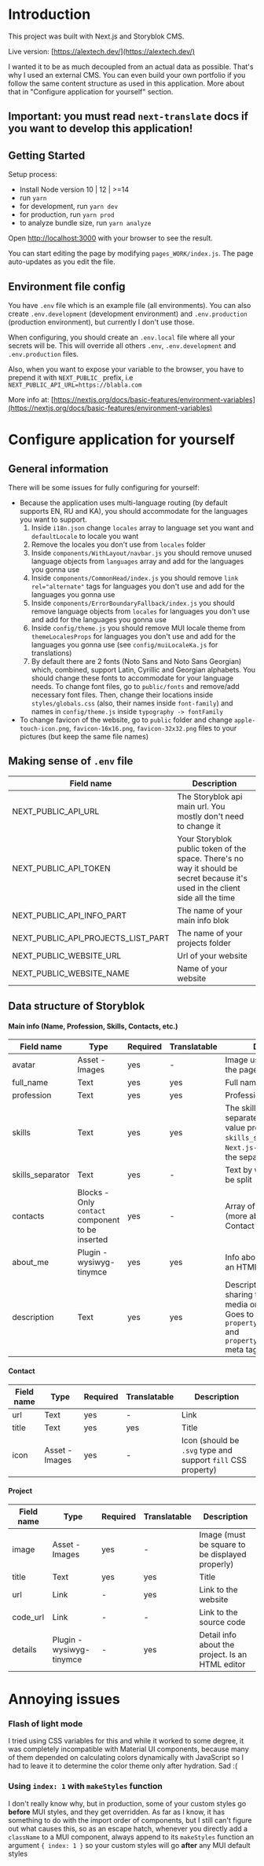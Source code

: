 # Introduction

This project was built with Next.js and Storyblok CMS.

Live version: [https://alextech.dev/](https://alextech.dev/)

I wanted it to be as much decoupled from an actual data as possible. That's why I used an external CMS. You can even build your own portfolio if you follow the same content structure as used in this application. More about that in "Configure application for yourself" section.

## Important: you must read `next-translate` docs if you want to develop this application!

## Getting Started

Setup process:

- Install Node version 10 | 12 | >=14
- run `yarn`
- for development, run `yarn dev`
- for production, run `yarn prod`
- to analyze bundle size, run `yarn analyze`

Open [http://localhost:3000](http://localhost:3000) with your browser to see the result.

You can start editing the page by modifying `pages_WORK/index.js`. The page auto-updates as you edit the file.

## Environment file config

You have `.env` file which is an example file (all environments). You can also create `.env.development` (development environment) and `.env.production` (production environment), but currently I don't use those.

When configuring, you should create an `.env.local` file where all your secrets will be. This will override all others `.env`, `.env.development` and `.env.production` files.

Also, when you want to expose your variable to the browser, you have to prepend it with `NEXT_PUBLIC_` prefix, i.e `NEXT_PUBLIC_API_URL=https://blabla.com`

More info at: [https://nextjs.org/docs/basic-features/environment-variables](https://nextjs.org/docs/basic-features/environment-variables)

# Configure application for yourself

## General information

There will be some issues for fully configuring for yourself:

- Because the application uses multi-language routing (by default supports EN, RU and KA), you should accommodate for the languages you want to support.
  1.  Inside `i18n.json` change `locales` array to language set you want and `defaultLocale` to locale you want
  2.  Remove the locales you don't use from `locales` folder
  3.  Inside `components/WithLayout/navbar.js` you should remove unused language objects from `languages` array and add for the languages you gonna use
  4.  Inside `components/CommonHead/index.js` you should remove `link rel="alternate"` tags for languages you don't use and add for the languages you gonna use
  5.  Inside `components/ErrorBoundaryFallback/index.js` you should remove language objects from `locales` for languages you don't use and add for the languages you gonna use
  6.  Inside `config/theme.js` you should remove MUI locale theme from `themeLocalesProps` for languages you don't use and add for the languages you gonna use (see `config/muiLocaleKa.js` for translations)
  7.  By default there are 2 fonts (Noto Sans and Noto Sans Georgian) which, combined, support Latin, Cyrillic and Georgian alphabets. You should change these fonts to accommodate for your language needs. To change font files, go to `public/fonts` and remove/add necessary font files. Then, change their locations inside `styles/globals.css` (also, their names inside `font-family`) and names in `config/theme.js` inside `typography -> fontFamily`
- To change favicon of the website, go to `public` folder and change `apple-touch-icon.png`, `favicon-16x16.png`, `favicon-32x32.png` files to your pictures (but keep the same file names)

## Making sense of `.env` file

| Field name                         | Description                                                                                                                    |
| ---------------------------------- | ------------------------------------------------------------------------------------------------------------------------------ |
| NEXT_PUBLIC_API_URL                | The Storyblok api main url. You mostly don't need to change it                                                                 |
| NEXT_PUBLIC_API_TOKEN              | Your Storyblok public token of the space. There's no way it should be secret because it's used in the client side all the time |
| NEXT_PUBLIC_API_INFO_PART          | The name of your main info blok                                                                                                |
| NEXT_PUBLIC_API_PROJECTS_LIST_PART | The name of your projects folder                                                                                               |
| NEXT_PUBLIC_WEBSITE_URL            | Url of your website                                                                                                            |
| NEXT_PUBLIC_WEBSITE_NAME           | Name of your website                                                                                                           |

## Data structure of Storyblok

#### Main info (Name, Profession, Skills, Contacts, etc.)

| Field name       | Type                                             | Required | Translatable | Description                                                                                                                                            |
| ---------------- | ------------------------------------------------ | -------- | ------------ | ------------------------------------------------------------------------------------------------------------------------------------------------------ |
| avatar           | Asset - Images                                   | yes      | -            | Image used when sharing the page on social media                                                                                                       |
| full_name        | Text                                             | yes      | yes          | Full name of the person                                                                                                                                |
| profession       | Text                                             | yes      | yes          | Profession                                                                                                                                             |
| skills           | Text                                             | yes      | yes          | The skills. You should separate each skill with value provided inside `skills_separator`. E.g `Next.js--React.js` where the separator is `--`          |
| skills_separator | Text                                             | yes      | -            | Text by which `skills` will be split                                                                                                                   |
| contacts         | Blocks - Only `contact` component to be inserted | yes      | -            | Array of `contact` Blocks (more about that in Contact section)                                                                                         |
| about_me         | Plugin - wysiwyg-tinymce                         | yes      | yes          | Info about the person. Is an HTML editor                                                                                                               |
| description      | Text                                             | yes      | yes          | Description used when sharing the page on social media or in search results. Goes to `property="description"` and `property="og:description"` meta tag |

#### Contact

| Field name | Type           | Required | Translatable | Description                                                  |
| ---------- | -------------- | -------- | ------------ | ------------------------------------------------------------ |
| url        | Text           | yes      | -            | Link                                                         |
| title      | Text           | yes      | yes          | Title                                                        |
| icon       | Asset - Images | yes      | -            | Icon (should be `.svg` type and support `fill` CSS property) |

#### Project

| Field name | Type                     | Required | Translatable | Description                                      |
| ---------- | ------------------------ | -------- | ------------ | ------------------------------------------------ |
| image      | Asset - Images           | yes      | -            | Image (must be square to be displayed properly)  |
| title      | Text                     | yes      | yes          | Title                                            |
| url        | Link                     | -        | yes          | Link to the website                              |
| code_url   | Link                     | -        | -            | Link to the source code                          |
| details    | Plugin - wysiwyg-tinymce | -        | yes          | Detail info about the project. Is an HTML editor |

# Annoying issues

### Flash of light mode

I tried using CSS variables for this and while it worked to some degree, it was completely incompatible with Material UI components, because many of them depended on calculating colors dynamically with JavaScript so I had to leave it to determine the color theme only after hydration. Sad :(

### Using `index: 1` with `makeStyles` function

I don't really know why, but in production, some of your custom styles go **before** MUI styles, and they get overridden. As far as I know, it has something to do with the import order of components, but I still can't figure out what causes this, so as an escape hatch, whenever you directly add a `className` to a MUI component, always append to its `makeStyles` function an argument `{ index: 1 }` so your custom styles will go **after** any MUI default styles
